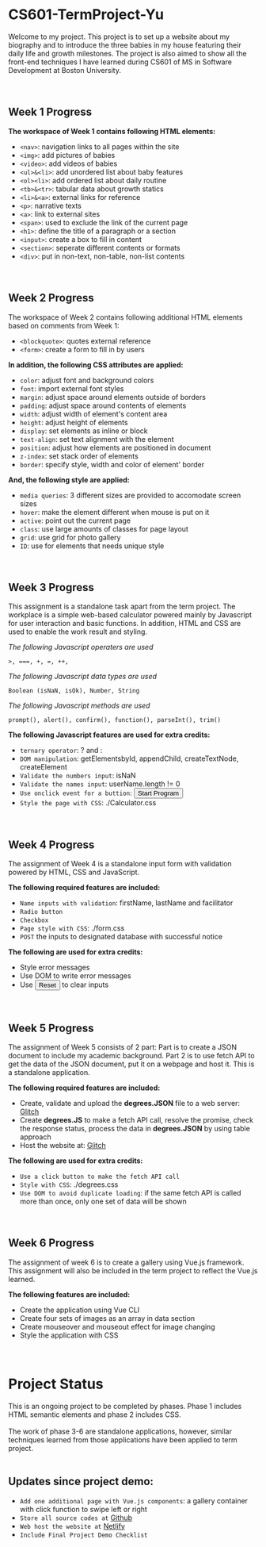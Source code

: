 # CS601-TermProject-Yu

Welcome to my project. This project is to set up a website about my biography and to introduce the three babies in my house featuring their daily life and growth milestones. The project is also aimed to show all the front-end techniques I have learned during CS601 of MS in Software Development at Boston University.
<br><br><br>

## Week 1 Progress

<strong>The workspace of Week 1 contains following HTML elements:</strong>

- `<nav>`: navigation links to all pages within the site
- `<img>`: add pictures of babies
- `<video>`: add videos of babies
- `<ul>&<li>`: add unordered list about baby features
- `<ol><li>`: add ordered list about daily routine
- `<tb>&<tr>`: tabular data about growth statics
- `<li>&<a>`: external links for reference
- `<p>`: narrative texts
- `<a>`: link to external sites
- `<span>`: used to exclude the link of the current page
- `<h1>`: define the title of a paragraph or a section
- `<input>`: create a box to fill in content
- `<section>`: seperate different contents or formats
- `<div>`: put in non-text, non-table, non-list contents
<br><br><br>
## Week 2 Progress

The workspace of Week 2 contains following additional HTML elements based on comments from Week 1:

- `<blockquote>`: quotes external reference
- `<form>`: create a form to fill in by users

<strong>In addition, the following CSS attributes are applied:</strong>
- `color`: adjust font and background colors
- `font`: import external font styles
- `margin`: adjust space around elements outside of borders
- `padding`: adjust space around contents of elements
- `width`: adjust width of element's content area
- `height`: adjust height of elements
- `display`: set elements as inline or block
- `text-align`: set text alignment with the element
- `position`: adjust how elements are positioned in document
- `z-index`: set stack order of elements
- `border`: specify style, width and color of element' border

<strong>And, the following style are applied:</strong>
- `media queries`: 3 different sizes are provided to accomodate screen sizes
- `hover`: make the element different when mouse is put on it
- `active`: point out the current page
- `class`: use large amounts of classes for page layout
- `grid`: use grid for photo gallery
- `ID`: use for elements that needs unique style
<br><br><br>

## Week 3 Progress

This assignment is a standalone task apart from the term project. The workplace is a simple web-based calculator powered mainly by Javascript for user interaction and basic functions. In addition, HTML and CSS are used to enable the work result and styling. 

<em>The following Javascript operaters are used</em>
```
>, ===, +, =, ++, 
```

<em>The following Javascript data types are used</em>
```
Boolean (isNaN, isOk), Number, String
```

<em>The following Javascript methods are used</em>
```
prompt(), alert(), confirm(), function(), parseInt(), trim()
```

<strong>The following Javascript features are used for extra credits:</strong>
- `ternary operator`: ? and :
- `DOM manipulation`: getElementsbyId, appendChild, createTextNode, createElement
- `Validate the numbers input`: isNaN
- `Validate the names input`: userName.length != 0
- `Use onclick event for a buttion`: <button>Start Program</button>
- `Style the page with CSS`: ./Calculator.css
<br><br><br>

## Week 4 Progress
The assignment of Week 4 is a standalone input form with validation powered by HTML, CSS and JavaScript. 

<strong>The following required features are included:</strong>
- `Name inputs with validation`: firstName, lastName and facilitator
- `Radio button`
- `Checkbox`
- `Page style with CSS`: ./form.css
- `POST` the inputs to designated database with successful notice

<strong>The following are used for extra credits:</strong>
- Style error messages
- Use DOM to write error messages
- Use <button>Reset</button> to clear inputs
<br><br><br>


## Week 5 Progress
The assignment of Week 5 consists of 2 part: Part is to create a JSON document to include my academic background. Part 2 is to use fetch API to get the data of the JSON document, put it on a webpage and host it. This is a standalone application. 

<strong>The following required features are included:</strong> 
- Create, validate and upload the **degrees.JSON** file to a web server: [Glitch](https://cs601-hw5-yu.glitch.me/degrees.json)
- Create **degrees.JS** to make a fetch API call, resolve the promise, check the response status, process the data in **degrees.JSON** by using table approach
- Host the website at: [Glitch](https://cs601-hw5-yu.glitch.me/degrees.html)

<strong>The following are used for extra credits:</strong>
- `Use a click button to make the fetch API call`
- `Style with CSS`: ./degrees.css
- `Use DOM to avoid duplicate loading`: if the same fetch API is called more than once, only one set of data will be shown
<br><br><br>

## Week 6 Progress
The assignment of week 6 is to create a gallery using Vue.js framework. This assignment will also be included in the term project to reflect the Vue.js learned. 

<strong>The following features are included:</strong>
- Create the application using Vue CLI
- Create four sets of images as an array in data section
- Create mouseover and mouseout effect for image changing
- Style the application with CSS
<br><br><br>

# Project Status
This is an ongoing project to be completed by phases. Phase 1 includes HTML semantic elements and phase 2 includes CSS. 
<br><br>
The work of phase 3-6 are standalone applications, however, similar techniques learned from those applications have been applied to term project. 
<br><br>
## Updates since project demo:
- `Add one additional page with Vue.js components`: a gallery container with click function to swipe left or right
- `Store all source codes at` [Github](https://github.com/jamieycj/CS601-TermProject-Yu)
- `Web host the website at` [Netlify](https://cs601-termproject-yu.netlify.app)
- `Include Final Project Demo Checklist`

